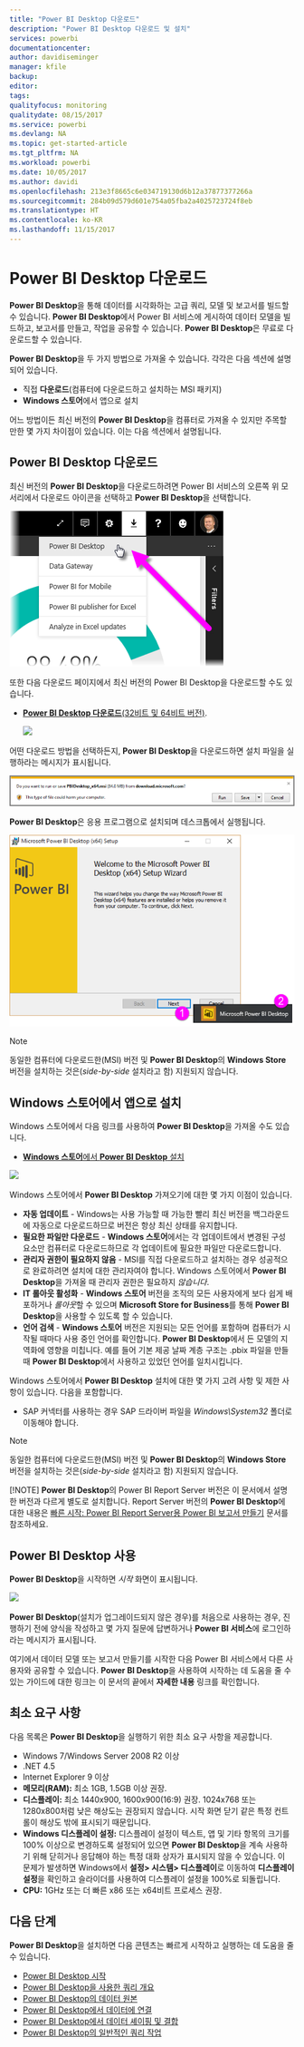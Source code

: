 ```yaml
---
title: "Power BI Desktop 다운로드"
description: "Power BI Desktop 다운로드 및 설치"
services: powerbi
documentationcenter: 
author: davidiseminger
manager: kfile
backup: 
editor: 
tags: 
qualityfocus: monitoring
qualitydate: 08/15/2017
ms.service: powerbi
ms.devlang: NA
ms.topic: get-started-article
ms.tgt_pltfrm: NA
ms.workload: powerbi
ms.date: 10/05/2017
ms.author: davidi
ms.openlocfilehash: 213e3f8665c6e034719130d6b12a37877377266a
ms.sourcegitcommit: 284b09d579d601e754a05fba2a4025723724f8eb
ms.translationtype: HT
ms.contentlocale: ko-KR
ms.lasthandoff: 11/15/2017
---
```

# <a name="get-power-bi-desktop"></a>Power BI Desktop 다운로드
**Power BI Desktop**을 통해 데이터를 시각화하는 고급 쿼리, 모델 및 보고서를 빌드할 수 있습니다. **Power BI Desktop**에서 Power BI 서비스에 게시하여 데이터 모델을 빌드하고, 보고서를 만들고, 작업을 공유할 수 있습니다.  **Power BI Desktop**은 무료로 다운로드할 수 있습니다.

**Power BI Desktop**을 두 가지 방법으로 가져올 수 있습니다. 각각은 다음 섹션에 설명되어 있습니다.

* 직접 **다운로드**(컴퓨터에 다운로드하고 설치하는 MSI 패키지)
* **Windows 스토어**에서 앱으로 설치

어느 방법이든 최신 버전의 **Power BI Desktop**을 컴퓨터로 가져올 수 있지만 주목할 만한 몇 가지 차이점이 있습니다. 이는 다음 섹션에서 설명됩니다.

## <a name="download-power-bi-desktop"></a>Power BI Desktop 다운로드
최신 버전의 **Power BI Desktop**을 다운로드하려면 Power BI 서비스의 오른쪽 위 모서리에서 다운로드 아이콘을 선택하고 **Power BI Desktop**을 선택합니다.

![](media/desktop-get-the-desktop/getpbid_downloads.png)

또한 다음 다운로드 페이지에서 최신 버전의 Power BI Desktop을 다운로드할 수도 있습니다.

* [**Power BI Desktop 다운로드**(32비트 및 64비트 버전)](https://powerbi.microsoft.com/desktop).
  
  [![](media/service-admin-power-bi-security/PBI_Security_01.png)](https://powerbi.microsoft.com/desktop)

어떤 다운로드 방법을 선택하든지, **Power BI Desktop**을 다운로드하면 설치 파일을 실행하라는 메시지가 표시됩니다.

![](media/desktop-get-the-desktop/getpbid_3.png)

**Power BI Desktop**은 응용 프로그램으로 설치되며 데스크톱에서 실행됩니다.

![](media/desktop-get-the-desktop/designer_gsg_install.png)

> [!NOTE]
> 동일한 컴퓨터에 다운로드한(MSI) 버전 및 **Power BI Desktop**의 **Windows Store** 버전을 설치하는 것은(*side-by-side* 설치라고 함) 지원되지 않습니다.
> 
> 

## <a name="install-as-an-app-from-the-windows-store"></a>Windows 스토어에서 앱으로 설치
Windows 스토어에서 다음 링크를 사용하여 **Power BI Desktop**을 가져올 수도 있습니다.

* [**Windows 스토어**에서 **Power BI Desktop** 설치](http://aka.ms/pbidesktopstore)

![](media/desktop-get-the-desktop/getpbid_04.png)

Windows 스토어에서 **Power BI Desktop** 가져오기에 대한 몇 가지 이점이 있습니다.

* **자동 업데이트** - Windows는 사용 가능할 때 가능한 빨리 최신 버전을 백그라운드에 자동으로 다운로드하므로 버전은 항상 최신 상태를 유지합니다.
* **필요한 파일만 다운로드** - **Windows 스토어**에서는 각 업데이트에서 변경된 구성 요소만 컴퓨터로 다운로드하므로 각 업데이트에 필요한 파일만 다운로드합니다.
* **관리자 권한이 필요하지 않음** - MSI를 직접 다운로드하고 설치하는 경우 성공적으로 완료하려면 설치에 대한 관리자여야 합니다. Windows 스토어에서 **Power BI Desktop**을 가져올 때 관리자 권한은 필요하지 *않습니다*.
* **IT 롤아웃 활성화** - **Windows 스토어** 버전을 조직의 모든 사용자에게 보다 쉽게 배포하거나 *롤아웃*할 수 있으며 **Microsoft Store for Business**를 통해 **Power BI Desktop**을 사용할 수 있도록 할 수 있습니다.
* **언어 검색** - **Windows 스토어** 버전은 지원되는 모든 언어를 포함하며 컴퓨터가 시작될 때마다 사용 중인 언어를 확인합니다. **Power BI Desktop**에서 든 모델의 지역화에 영향을 미칩니다. 예를 들어 기본 제공 날짜 계층 구조는 .pbix 파일을 만들 때 **Power BI Desktop**에서 사용하고 있었던 언어를 일치시킵니다.

Windows 스토어에서 **Power BI Desktop** 설치에 대한 몇 가지 고려 사항 및 제한 사항이 있습니다. 다음을 포함합니다.

* SAP 커넥터를 사용하는 경우 SAP 드라이버 파일을 *Windows\System32* 폴더로 이동해야 합니다.

> [!NOTE]
> 동일한 컴퓨터에 다운로드한(MSI) 버전 및 **Power BI Desktop**의 **Windows Store** 버전을 설치하는 것은(*side-by-side* 설치라고 함) 지원되지 않습니다.
> 
> [!NOTE]
> **Power BI Desktop**의 Power BI Report Server 버전은 이 문서에서 설명한 버전과 다르게 별도로 설치합니다. Report Server 버전의 **Power BI Desktop**에 대한 내용은 [빠른 시작: Power BI Report Server용 Power BI 보고서 만들기](report-server/quickstart-create-powerbi-report.md) 문서를 참조하세요.
> 
> 

## <a name="using-power-bi-desktop"></a>Power BI Desktop 사용
**Power BI Desktop**을 시작하면 *시작* 화면이 표시됩니다.

![](media/desktop-get-the-desktop/getpbid_05.png)

**Power BI Desktop**(설치가 업그레이드되지 않은 경우)를 처음으로 사용하는 경우, 진행하기 전에 양식을 작성하고 몇 가지 질문에 답변하거나 **Power BI 서비스**에 로그인하라는 메시지가 표시됩니다.

여기에서 데이터 모델 또는 보고서 만들기를 시작한 다음 Power BI 서비스에서 다른 사용자와 공유할 수 있습니다. **Power BI Desktop**을 사용하여 시작하는 데 도움을 줄 수 있는 가이드에 대한 링크는 이 문서의 끝에서 **자세한 내용** 링크를 확인합니다.

## <a name="minimum-requirements"></a>최소 요구 사항
다음 목록은 **Power BI Desktop**을 실행하기 위한 최소 요구 사항을 제공합니다.

* Windows 7/Windows Server 2008 R2 이상
* .NET 4.5
* Internet Explorer 9 이상
* **메모리(RAM):** 최소 1GB, 1.5GB 이상 권장.
* **디스플레이:** 최소 1440x900, 1600x900(16:9) 권장. 1024x768 또는 1280x800처럼 낮은 해상도는 권장되지 않습니다. 시작 화면 닫기 같은 특정 컨트롤이 해상도 밖에 표시되기 때문입니다.
* **Windows 디스플레이 설정:** 디스플레이 설정이 텍스트, 앱 및 기타 항목의 크기를 100% 이상으로 변경하도록 설정되어 있으면 **Power BI Desktop**을 계속 사용하기 위해 닫히거나 응답해야 하는 특정 대화 상자가 표시되지 않을 수 있습니다. 이 문제가 발생하면 Windows에서 **설정> 시스템> 디스플레이**로 이동하여 **디스플레이 설정**을 확인하고 슬라이더를 사용하여 디스플레이 설정을 100%로 되돌립니다.
* **CPU:** 1GHz 또는 더 빠른 x86 또는 x64비트 프로세스 권장.

## <a name="next-steps"></a>다음 단계
**Power BI Desktop**을 설치하면 다음 콘텐츠는 빠르게 시작하고 실행하는 데 도움을 줄 수 있습니다.

* [Power BI Desktop 시작](desktop-getting-started.md)
* [Power BI Desktop을 사용한 쿼리 개요](desktop-query-overview.md)
* [Power BI Desktop의 데이터 원본](desktop-data-sources.md)
* [Power BI Desktop에서 데이터에 연결](desktop-connect-to-data.md)
* [Power BI Desktop에서 데이터 셰이핑 및 결합](desktop-shape-and-combine-data.md)
* [Power BI Desktop의 일반적인 쿼리 작업](desktop-common-query-tasks.md)   

